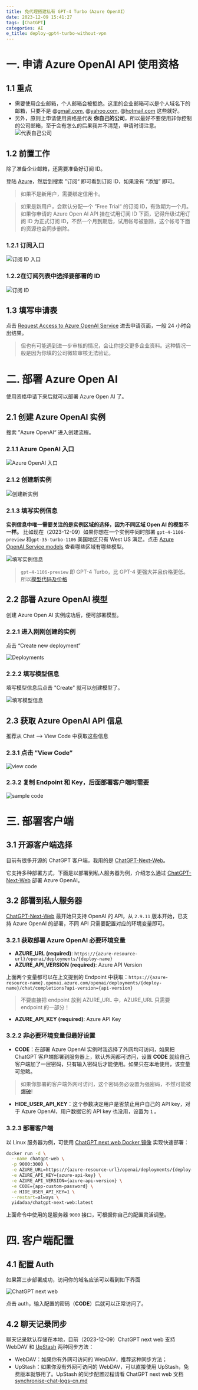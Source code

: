 ```yaml
---
title: 免代理搭建私有 GPT-4 Turbo（Azure OpenAI）
date: 2023-12-09 15:41:27
tags: [ChatGPT]
categories: AI
e_title: deploy-gpt4-turbo-without-vpn
---
```


# 一. 申请 Azure OpenAI API 使用资格

## 1.1 重点

- 需要使用企业邮箱，个人邮箱会被拒绝。这里的企业邮箱可以是个人域名下的邮箱，只要不是 @[gmail.com](http://gmail.com/), @[yahoo.com](http://yahoo.com/), @[hotmail.com](http://hotmail.com/) 这些就好。
- 另外，原则上申请使用资格是代表 **你自己的公司**，所以最好不要使用非你控制的公司邮箱，至于会有怎么的后果我并不清楚，申请时请注意。
	![代表自己公司](https://raw.githubusercontent.com/xiaogliu/xiaogliu.github.io.image/main/Azure%20Open%20AI%20deployment/iShot_2023-12-09_10.42.07.png)

## 1.2 前置工作

除了准备企业邮箱，还需要准备好订阅 ID。

登陆 [Azure](https://portal.azure.com/)，然后到搜索 ”订阅“ 即可看到订阅 ID，如果没有 “添加” 即可。

> 如果不是新用户，需要绑定信用卡。

> 如果是新用户，会默认分配一个 ”Free Trial“ 的订阅 ID，有效期为一个月。如果你申请的 Azure Open AI API 挂在试用订阅 ID 下面，记得升级试用订阅 ID 为正式订阅 ID，不然一个月到期后，试用帐号被删除，这个帐号下面的资源也会同步删除。

### 1.2.1 订阅入口

![订阅 ID 入口](https://raw.githubusercontent.com/xiaogliu/xiaogliu.github.io.image/main/Azure%20Open%20AI%20deployment/image1.png)

### 1.2.2在订阅列表中选择要部署的 ID

![订阅 ID](https://raw.githubusercontent.com/xiaogliu/xiaogliu.github.io.image/main/Azure%20Open%20AI%20deployment/iShot_2023-12-09_10.32.57.png)

## 1.3 填写申请表

点击 [Request Access to Azure OpenAI Service](https://go.microsoft.com/fwlink/?linkid=2222006&clcid=0x409&culture=en-us&country=us) 进去申请页面，一般 24 小时会出结果。

> 但也有可能遇到进一步审核的情况，会让你提交更多企业资料。这种情况一般是因为你填的公司微软审核无法验证。

# 二. 部署 Azure Open AI

使用资格申请下来后就可以部署 Azure Open AI 了。

## 2.1 创建 Azure OpenAI 实例

搜索 ”Azure OpenAI“ 进入创建流程。

### 2.1.1 Azure OpenAI 入口

![Azure OpenAI 入口](https://raw.githubusercontent.com/xiaogliu/xiaogliu.github.io.image/main/Azure%20Open%20AI%20deployment/iShot_2023-12-09_10.54.54.png)

### 2.1.2 创建新实例

![创建新实例](https://raw.githubusercontent.com/xiaogliu/xiaogliu.github.io.image/main/Azure%20Open%20AI%20deployment/iShot_2023-12-09_10.55.10.png)

### 2.1.3 填写实例信息

**实例信息中唯一需要关注的是实例区域的选择，因为不同区域 Open AI 的模型不一样。** 比如现在（2023-12-09）如果你想在一个实例中同时部署 `gpt-4-1106-preview` 和`gpt-35-turbo-1106` 美国地区只有 West US 满足。点击 [Azure OpenAI Service models](https://learn.microsoft.com/en-us/azure/ai-services/openai/concepts/models) 查看哪些区域有哪些模型。

![填写实例信息](https://raw.githubusercontent.com/xiaogliu/xiaogliu.github.io.image/main/Azure%20Open%20AI%20deployment/iShot_2023-12-09_15.04.24.png)
> `gpt-4-1106-preview` 即 GPT-4 Turbo，比 GPT-4 更强大并且价格更低。所以[模型代码及价格](https://openai.com/pricing)
## 2.2 部署 Azure OpenAI 模型

创建 Azure Open AI 实例成功后，便可部署模型。

### 2.2.1 进入刚刚创建的实例

点击 “Create new deployment”

![Deployments](https://raw.githubusercontent.com/xiaogliu/xiaogliu.github.io.image/main/Azure%20Open%20AI%20deployment/iShot_2023-12-09_11.07.29.png)

### 2.2.2 填写模型信息

填写模型信息后点击 "Create" 就可以创建模型了。

![填写模型信息](https://raw.githubusercontent.com/xiaogliu/xiaogliu.github.io.image/main/Azure%20Open%20AI%20deployment/iShot_2023-12-09_11.09.24.png)

## 2.3 获取 Azure OpenAI API 信息

推荐从 Chat --> View Code 中获取这些信息

### 2.3.1 点击 ”View Code”

![view code](https://raw.githubusercontent.com/xiaogliu/xiaogliu.github.io.image/main/Azure%20Open%20AI%20deployment/iShot_2023-12-09_11.13.44.png)

### 2.3.2 复制 Endpoint 和 Key，后面部署客户端时需要

![sample code](https://raw.githubusercontent.com/xiaogliu/xiaogliu.github.io.image/main/Azure%20Open%20AI%20deployment/iShot_2023-12-09_11.14.52.png)

# 三. 部署客户端

## 3.1 开源客户端选择

目前有很多开源的 ChatGPT 客户端，我用的是 [ChatGPT-Next-Web](https://github.com/Yidadaa/ChatGPT-Next-Web)。

它支持多种部署方式，下面是以部署到私人服务器为例，介绍怎么通过 [ChatGPT-Next-Web](https://github.com/Yidadaa/ChatGPT-Next-Web) 部署 Azure OpenAI。

## 3.2 部署到私人服务器

[ChatGPT-Next-Web](https://github.com/Yidadaa/ChatGPT-Next-Web) 最开始只支持 OpenAI 的 API，从 `2.9.11` 版本开始，已支持 Azure OpenAI 的部署，不同 API 只需要配置对应的环境变量即可。

### 3.2.1 获取部署 Azure OpenAI 必要环境变量

- **AZURE_URL (required)**: `https://{azure-resource-url}/openai/deployments/{deploy-name}` 
- **AZURE_API_VERSION (required)**: Azure API Version

上面两个变量都可以在上文提到的 Endpoint 中获取：`https://{azure-resource-name}.openai.azure.com/openai/deployments/{deploy-name}/chat/completions?api-version={api-version}` 

> 不要直接把 endpoint 放到 AZURE_URL 中，AZURE_URL 只需要 endpoint 的一部分！

- **AZURE_API_KEY (required)**: Azure API Key

### 3.2.2 非必要环境变量但最好设置

- **CODE**：在部署 Azure OpenAI 实例时我选择了外网均可访问，如果把 ChatGPT 客户端部署到服务器上，默认外网都可访问，设置 **CODE** 就给自己客户端加了一层密码，只有输入密码后才能使用。如果只在本地使用，该变量可忽略。

> 如果你部署的客户端外网可访问，这个密码务必设置为强密码，不然可能被[爆破](https://github.com/Yidadaa/ChatGPT-Next-Web/blob/main/docs/faq-cn.md#%E4%B8%BA%E4%BB%80%E4%B9%88%E6%88%91%E7%9A%84-token-%E6%B6%88%E8%80%97%E5%BE%97%E8%BF%99%E4%B9%88%E5%BF%AB)!

- **HIDE_USER_API_KEY**：这个参数决定用户是否禁止用户自己的 API key，对于 Azure OpenAI，用户数据它的 API key 也没用，设置为 `1` 。

### 3.2.3 部署客户端

以 Linux 服务器为例，可使用 [ChatGPT next web Docker 镜像](https://hub.docker.com/r/yidadaa/chatgpt-next-web/tags) 实现快速部署：

```bash
docker run -d \
  --name chatgpt-web \
  -p 9000:3000 \
  -e AZURE_URL=https://{azure-resource-url}/openai/deployments/{deploy-name} \
  -e AZURE_API_KEY={azure-api-key} \
  -e AZURE_API_VERSION={azure-api-version} \
  -e CODE={app-custom-password} \
  -e HIDE_USER_API_KEY=1 \
  --restart=always \
  yidadaa/chatgpt-next-web:latest
```

上面命令中使用的是服务器 `9000` 接口，可根据你自己的配置灵活调整。

# 四. 客户端配置

## 4.1 配置 Auth

如果第三步部署成功，访问你的域名应该可以看到如下界面

![ChatGPT next web](https://raw.githubusercontent.com/xiaogliu/xiaogliu.github.io.image/main/Azure%20Open%20AI%20deployment/iShot_2023-12-09_15.34.08.png)

点击 auth，输入配置的密码（**CODE**）后就可以正常访问了。

## 4.2 聊天记录同步

聊天记录默认存储在本地，目前（2023-12-09）ChatGPT next web 支持 WebDAV 和 [UpStash](https://upstash.com/) 两种同步方法：
- WebDAV：如果你有外网可访问的 WebDAV，推荐这种同步方法；
- UpStash：如果你没有外网可访问的 WebDAV，可以直接使用 UpStash，免费版本就够用了。UpStash 的同步配置过程请看 ChatGPT next web 文档 [synchronise-chat-logs-cn.md](https://github.com/Yidadaa/ChatGPT-Next-Web/blob/main/docs/synchronise-chat-logs-cn.md)
